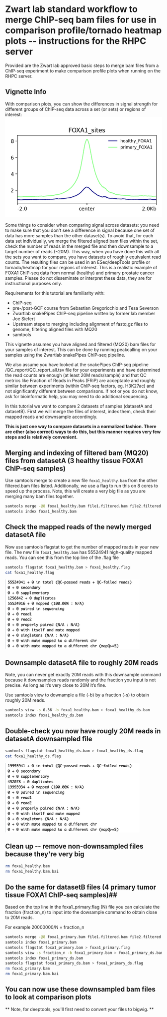 # Zwart lab standard workflow to merge ChIP-seq bam files for use in comparison profile/tornado heatmap plots -- instructions for the RHPC server

Provided are the Zwart lab approved basic steps to merge bam files from a ChIP-seq experiment to make comparison profile plots when running on the RHPC server.

## Vignette Info

With comparison plots, you can show the differences in signal strength for different groups of ChIP-seq data across a set (or sets) or regions of interest:
![Screenshot](profile_example.png)


Some things to consider when comparing signal across datasets: you need to make sure that you don't see a difference in signal because one set of data has more samples than the other dataset(s). To avoid that, for each data set individually, we merge the filtered aligned bam files within the set, check the number of reads in the merged file and then downsample to a target number of reads (~20M). This way, when you have done this with all the sets you want to compare, you have datasets of roughly equivalent read counts. The resulting files can be used in an ESeq/deepTools profile or tornado/heatmap for your regions of interest. This is a realistic example of FOXA1 ChIP-seq data from normal (healthy) and primary prostate cancer samples. Please do not disseminate or interpret these data, they are for instructional purposes only. 

Requirements for this tutorial are familiarity with:

- ChIP-seq
- pre-/post-GCF course from Sebastian Gregoricchio and Tesa Severson
- Zwartlab snakePipes ChIP-seq pipeline written by former lab member Joe Siefert
- Upstream steps to merging including alignment of fastq.gz files to genome, filtering aligned files with MQ20
- samtools

  
This vignette assumes you have aligned and filtered (MQ20) bam files for your samples of interest. This can be done by running peakcalling on your samples using the Zwartlab snakePipes ChIP-seq pipeline.

We also assume you have looked at the snakePipes ChIP-seq pipeline /QC_report/QC_report_all.tsv file for your experiments and have determined the read counts are enough (at least 20M reads/sample) and that QC metrics like Fraction of Reads in Peaks (FRiP) are acceptable and roughly similar between experiments (within ChIP-seq factors, eg. H3K27ac) and not significantly different between comparisons. If not or you do not know, ask for bioinformatic help, you may need to do additional sequencing.

In this tutorial we want to compare 2 datasets of samples (datasetA and datasetB). First we will merge the files of interest, index them, check their mapped reads and downsample accordingly.

**This is just one way to compare datasets in a normalized fashion. There are other (also correct) ways to do this, but this manner requires very few steps and is relatively convenient.**

## Merging and indexing of filtered bam (MQ20) files from datasetA (3 healthy tissue FOXA1 ChIP-seq samples) ##
Use samtools merge to create a new file `foxa1_healthy.bam` from the other filtered.bam files listed. 
Additionally, we use a flag to run this on 8 cores to speed up the process. Note, this will create a very 
big file as you are merging many bam files together. 

```bash
samtools merge -@8 foxa1_healthy.bam file1.filtered.bam file2.filtered.bam file3.filtered.bam 
samtools index foxa1_healthy.bam
```

## Check the mapped reads of the newly merged datasetA file ##
Now use samtools flagstat to get the number of mapped reads in your new file. 
The new file `foxa1_healthy.bam` has 55524941 high-quality mapped reads. You can see this from the top line of the .flag file  

```bash
samtools flagstat foxa1_healthy.bam > foxa1_healthy.flag
cat foxa1_healthy.flag
```

![Screenshot](cat_foxa1_healthy_flagstat.png)

## Downsample datasetA file to roughly 20M reads ##
Note, you can never get exactly 20M reads with this downsample command because it downsamples reads randomly and the fraction you input is not precise. As long as it’s very close to 20M it’s fine. 

Use samtools view to downample a file (-b) by a fraction (-s) to obtain roughly 20M reads.

```bash
samtools view -s 0.36 -b foxa1_healthy.bam > foxa1_healthy_ds.bam
samtools index foxa1_healthy_ds.bam
```

## Double-check you now have rougly 20M reads in datasetA downsampled file

```bash
samtools flagstat foxa1_healthy_ds.bam > foxa1_healthy_ds.flag
cat foxa1_healthy_ds.flag
```

![Screenshot](cat_foxa1_healthy_ds_flagstat.png)

## Clean up -- remove non-downsampled files because they're very big ##

```bash
rm foxa1_healthy.bam
rm foxa1_healthy.bam.bai
```

## Do the same for datasetB files (4 primary tumor tissue FOXA1 ChIP-seq samples)## 

Based on the top line in the foxa1_primary.flag (N) file you can calculate the fraction (fraction_n) to input into the dowsample command to obtain close to 20M reads.

For example 20000000/N = fraction_n

```bash
samtools merge -@8 foxa1_primary.bam file1.filtered.bam file2.filtered.bam file3.filtered.bam file4.filtered.bam 
samtools index foxa1_primary.bam
samtools flagstat foxa1_primary.bam > foxa1_primary.flag
samtools view -s fraction_n -b foxa1_primary.bam > foxa1_primary_ds.bam
samtools index foxa1_primary_ds.bam
samtools flagstat foxa1_primary_ds.bam > foxa1_primary_ds.flag
rm foxa1_primary.bam
rm foxa1_primary.bam.bai
```

## You can now use these downsampled bam files to look at comparison plots ##
** Note, for deeptools, you'll first need to convert your files to bigwig. **
